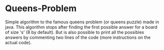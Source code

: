 # Queens-Problem
Simple algorithm to the famous queens problem (or queens puzzle) made in java.
This algorithm stops after finding the first possible answer for a board of size 's' (8 by default).
But is also possible to print all the possibles answers by commenting two lines of the code (more instructions on the actual code).
